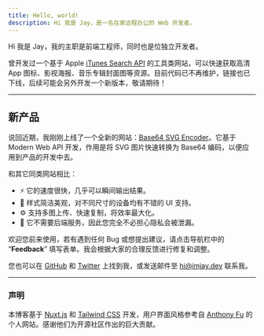 ```yaml
---
title: Hello, world!
description: Hi 我是 Jay，是一名在家远程办公的 Web 开发者。
---
```


Hi 我是 Jay，我的主职是前端工程师，同时也是位独立开发者。

曾开发过一个基于 Apple [iTunes Search API](https://affiliate.itunes.apple.com/resources/documentation/itunes-store-web-service-search-api/) 的工具类网站，可以快速获取高清 App 图标、影视海报、音乐专辑封面图等资源。目前代码已不再维护，链接也已下线，后续可能会另外开发一个新版本，敬请期待！

---

## 新产品

说回近期，我刚刚上线了一个全新的网站：[Base64 SVG Encoder](https://b64.imjay.dev/)。它基于 Modern Web API 开发，作用是将 SVG 图片快速转换为 Base64 编码，以便应用到产品的开发中去。

和其它同类网站相比：

- ⚡️ 它的速度很快，几乎可以瞬间输出结果。
- 🎨 样式简洁美观，对不同尺寸的设备均有不错的 UI 支持。
- ⚙️ 支持多图上传、快速复制，将效率最大化。
- 🙈 它不需要后端服务，因此您完全不必担心隐私会被泄漏。

欢迎您前来使用，若有遇到任何 Bug 或想提出建议，请点击导航栏中的 “**Feedback**” 填写表单。我会根据大家的合理反馈进行修复和调整。

您也可以在 <a aria-label="我的 GitHub" data-splitbee-event="External Link" data-splitbee-event-type="GitHub" href="https://github.com/ysj151215" rel="nofollow noopener noreferrer" target="_blank" title="我的 GitHub">GitHub</a> 和 <a aria-label="我的 Twitter" data-splitbee-event="External Link" data-splitbee-event-type="Twitter" href="https://twitter.com/ysj151215" rel="nofollow noopener noreferrer" target="_blank" title="我的 Twitter">Twitter</a> 上找到我，或发送邮件至 [hi@imjay.dev](mailto:hi@imjay.dev) 联系我。

---

### 声明

本博客基于 [Nuxt.js](https://nuxtjs.org/) 和 [Tailwind CSS](https://tailwindcss.com/) 开发，用户界面风格参考自 [Anthony Fu](https://antfu.me/) 的个人网站。感谢他们为开源社区作出的巨大贡献。
